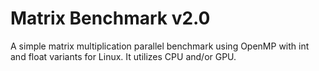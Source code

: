 # Matrix Benchmark v2.0
A simple matrix multiplication parallel benchmark using OpenMP with int and float variants for Linux. It utilizes CPU and/or GPU.
